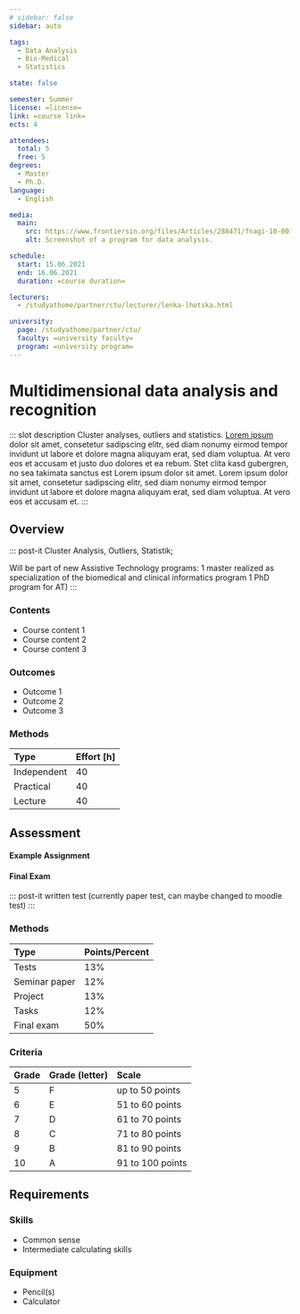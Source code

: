 ```yaml
---
# sidebar: false
sidebar: auto

tags:
  - Data Analysis
  - Bio-Medical
  - Statistics

state: false

semester: Summer
license: =license=
link: =course link=
ects: 4

attendees:
  total: 5
  free: 5
degrees:
  - Master
  - Ph.D.
language:
  - English

media:
  main:
    src: https://www.frontiersin.org/files/Articles/288471/fnagi-10-00111-HTML/image_m/fnagi-10-00111-g001.jpg
    alt: Screenshot of a program for data analysis.

schedule:
  start: 15.06.2021
  end: 16.06.2021
  duration: =course duration=

lecturers:
  - /studyathome/partner/ctu/lecturer/lenka-lhotska.html

university:
  page: /studyathome/partner/ctu/
  faculty: =university faculty=
  program: =university program=
---
```


# Multidimensional data analysis and recognition

::: slot description
Cluster analyses, outliers and statistics.
[Lorem ipsum](https://loremipsum.de/) dolor sit amet, consetetur sadipscing elitr, sed diam nonumy eirmod tempor invidunt ut labore et dolore magna aliquyam erat, sed diam voluptua.
At vero eos et accusam et justo duo dolores et ea rebum.
Stet clita kasd gubergren, no sea takimata sanctus est Lorem ipsum dolor sit amet.
Lorem ipsum dolor sit amet, consetetur sadipscing elitr, sed diam nonumy eirmod tempor invidunt ut labore et dolore magna aliquyam erat, sed diam voluptua.
At vero eos et accusam et.
:::

## Overview

::: post-it
Cluster Analysis, Outliers, Statistik;

Will be part of new Assistive Technology programs:
1 master realized as specialization of the biomedical and clinical informatics program
1 PhD program for AT)
:::

### Contents

- Course content 1
- Course content 2
- Course content 3

### Outcomes

- Outcome 1
- Outcome 2
- Outcome 3

### Methods

| Type        | Effort \[h\] |
| :---------- | :----------- |
| Independent | 40           |
| Practical   | 40           |
| Lecture     | 40           |

## Assessment

<!-- Describe Assessment procedure verbally -->

#### Example Assignment

<!-- Describe an example assignment definition -->

#### Final Exam

<!-- The final exam will be ... -->

::: post-it
written test (currently paper test, can maybe changed to moodle test)
:::

### Methods

| Type          | Points/Percent |
| :------------ | :------------- |
| Tests         | 13%            |
| Seminar paper | 12%            |
| Project       | 13%            |
| Tasks         | 12%            |
| Final exam    | 50%            |

### Criteria

| Grade | Grade (letter) | Scale            |
| :---- | :------------- | :--------------- |
| 5     | F              | up to 50 points  |
| 6     | E              | 51 to 60 points  |
| 7     | D              | 61 to 70 points  |
| 8     | C              | 71 to 80 points  |
| 9     | B              | 81 to 90 points  |
| 10    | A              | 91 to 100 points |

## Requirements

### Skills

- Common sense
- Intermediate calculating skills

### Equipment

- Pencil(s)
- Calculator
